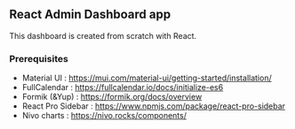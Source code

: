 ## React Admin Dashboard app

This dashboard is created from scratch with React.

### Prerequisites
* Material UI : https://mui.com/material-ui/getting-started/installation/
* FullCalendar : https://fullcalendar.io/docs/initialize-es6
* Formik (&Yup) : https://formik.org/docs/overview
* React Pro Sidebar : https://www.npmjs.com/package/react-pro-sidebar
* Nivo charts : https://nivo.rocks/components/